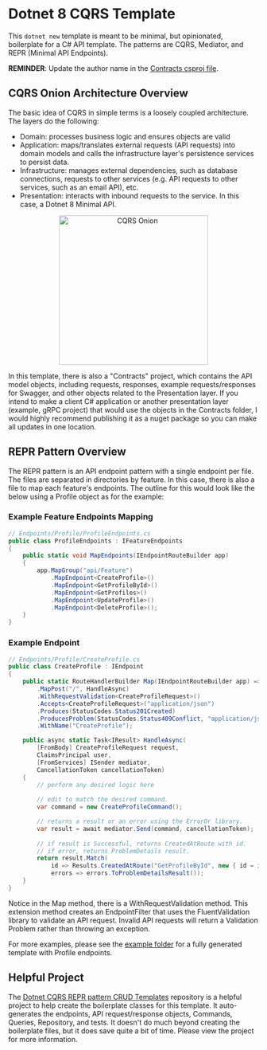 # Dotnet 8 CQRS Template

This `dotnet new` template is meant to be minimal, but opinionated, boilerplate for a C# API template. The patterns are CQRS, Mediator, and REPR (Minimal API Endpoints).

**REMINDER**: Update the author name in the [Contracts csproj file](https://github.com/AJax2012/Dotnet-8-CQRS-Template/blob/main/src/Contracts/SourceName.Contracts.csproj).

## CQRS Onion Architecture Overview

The basic idea of CQRS in simple terms is a loosely coupled architecture. The layers do the following:

- Domain: processes business logic and ensures objects are valid
- Application: maps/translates external requests (API requests) into domain models and calls the infrastructure layer's persistence services to persist data.
- Infrastructure: manages external dependencies, such as database connections, requests to other services (e.g. API requests to other services, such as an email API), etc.
- Presentation: interacts with inbound requests to the service. In this case, a Dotnet 8 Minimal API.

<div align="center">
  <img alt="CQRS Onion" src="https://miro.medium.com/v2/resize:fit:1400/1*8eY3hTiNEWffynPPLqqZmw.jpeg" width="300" />
</div>

In this template, there is also a "Contracts" project, which contains the API model objects, including requests, responses, example requests/responses for Swagger, and other objects related to the Presentation layer. If you intend to make a client C# application or another presentation layer (example, gRPC project) that would use the objects in the Contracts folder, I would highly recommend publishing it as a nuget package so you can make all updates in one location.

## REPR Pattern Overview

The REPR pattern is an API endpoint pattern with a single endpoint per file. The files are separated in directories by feature. In this case, there is also a file to map each feature's endpoints. The outline for this would look like the below using a Profile object as for the example:

### Example Feature Endpoints Mapping

```csharp
// Endpoints/Profile/ProfileEndpoints.cs
public class ProfileEndpoints : IFeatureEndpoints
{
    public static void MapEndpoints(IEndpointRouteBuilder app)
    {
        app.MapGroup("api/Feature")
            .MapEndpoint<CreateProfile>()
            .MapEndpoint<GetProfileById>()
            .MapEndpoint<GetProfiles>()
            .MapEndpoint<UpdateProfile>()
            .MapEndpoint<DeleteProfile>();            
    }
}
```

### Example Endpoint

```csharp
// Endpoints/Profile/CreateProfile.cs
public class CreateProfile : IEndpoint
{
    public static RouteHandlerBuilder Map(IEndpointRouteBuilder app) => app
        .MapPost("/", HandleAsync)
        .WithRequestValidation<CreateProfileRequest>()
        .Accepts<CreateProfileRequest>("application/json")
        .Produces(StatusCodes.Status201Created)
        .ProducesProblem(StatusCodes.Status409Conflict, "application/json")
        .WithName("CreateProfile");

    public async static Task<IResult> HandleAsync(
        [FromBody] CreateProfileRequest request,
        ClaimsPrincipal user,
        [FromServices] ISender mediator,
        CancellationToken cancellationToken)
    {
        // perform any desired logic here
    
        // edit to match the desired command.
        var command = new CreateProfileCommand();

        // returns a result or an error using the ErrorOr library.
        var result = await mediator.Send(command, cancellationToken);
        
        // if result is Successful, returns CreatedAtRoute with id.
        // if error, returns ProblemDetails result.
        return result.Match(
            id => Results.CreatedAtRoute("GetProfileById", new { id = id }),
            errors => errors.ToProblemDetailsResult());
    }
}
```

Notice in the Map method, there is a WithRequestValidation method. This extension method creates an EndpointFilter that uses the FluentValidation library to validate an API request. Invalid API requests will return a Validation Problem rather than throwing an exception.

For more examples, please see the [example folder](https://github.com/AJax2012/Dotnet-8-CQRS-Template/tree/main/example) for a fully generated template with Profile endpoints.

## Helpful Project

The [Dotnet CQRS REPR pattern CRUD Templates](https://github.com/AJax2012/DotnetCqrsReprCrudTemplates) repository is a helpful project to help create the boilerplate classes for this template. It auto-generates the endpoints, API request/response objects, Commands, Queries, Repository, and tests. It doesn't do much beyond creating the boilerplate files, but it does save quite a bit of time. Please view the project for more information.
